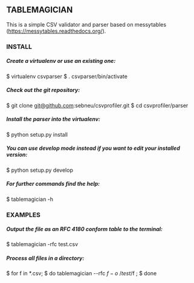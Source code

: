 ## TABLEMAGICIAN
This is a simple CSV validator and parser based on messytables (https://messytables.readthedocs.org/).

### INSTALL
##### Create a virtualenv or use an existing one:
$ virtualenv csvparser
$ . csvparser/bin/activate

##### Check out the git repository:
$ git clone git@github.com:sebneu/csvprofiler.git
$ cd csvprofiler/parser

##### Install the parser into the virtualenv:
$ python setup.py install

##### You can use develop mode instead if you want to edit your installed version:
$ python setup.py develop

##### For further commands find the help:
$ tablemagician -h


### EXAMPLES
##### Output the file as an RFC 4180 conform table to the terminal:
$ tablemagician -rfc test.csv

##### Process all files in a directory:
$ for f in *.csv;
$   do tablemagician --rfc $f -o ~/test/$f ;
$ done
